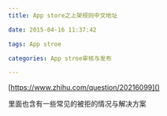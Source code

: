 ```yaml
---
title: App store之上架规则中文地址

date: 2015-04-16 11:37:42

tags: App stroe

categories: App stroe审核与发布

---
```


[https://www.zhihu.com/question/20216099]()

里面也含有一些常见的被拒的情况与解决方案
